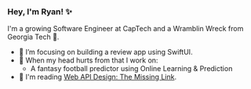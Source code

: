 ### Hey, I'm Ryan! ✨

<!--
**rcooper47/rcooper47** is a  _special_ ✨ repository because its `README.md` (this file) appears on your GitHub profile.
-->
I'm a growing Software Engineer at CapTech and a Wramblin Wreck from Georgia Tech 🐝.

- 🔭 I’m focusing on building a review app using SwiftUI.
- 🤔 When my head hurts from that I work on:
  - A fantasy football predictor using Online Learning & Prediction
- 📘 I'm reading [Web API Design: The Missing Link](https://github.com/rcooper47/my-brain/blob/main/2023/August/Books/Web-API-Design.md).
<!--
- 🔭 I’m working on a sports blog (mostly for rants with numbers), and a personal website.
- 🌱 I’m currently learning about machine learning.
- 👯 I’m looking to collaborate on literally anything ever.
- 🤔 I’m looking for help with building a smart mirror with my friends.
- 📫 How to reach me: [email](mailto:3rcooper8@gmail.com). Happy to chat and/or collaborate on a project!
- ⚡ Fun fact: I won a 12 hour read-a-thon my senior year of high school.

<!---
- 👩‍💻 I am interested in the intersection between technology and human health. That being said, I also care a lot about education, music, and sports!
- 📈 I love using data to tell stories, make better decisions, model complex systems, analyze behavior, and solve problems.
- 🔜 In Spring 2021, I will be co-teaching a course called Data Science for Biotech in the Tufts Experimental College.
- ⚡ Fun fact: I memorized 314 digits of pi in 6th grade... and still remember them... because I am a huge nerd. 🤓 


<!-- ![](https://komarev.com/ghpvc/?username=sejaldua&color=A4CEE5)
<!-- 💬 Ask me about ...-->




